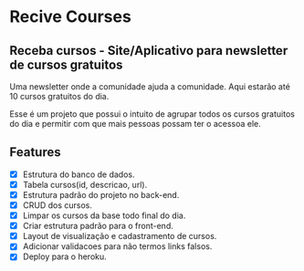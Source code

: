 # Recive Courses

## Receba cursos - Site/Aplicativo para newsletter de cursos gratuitos

Uma newsletter onde a comunidade ajuda a comunidade. 
Aqui estarão até 10 cursos gratuitos do dia.

Esse é um projeto que possui o intuito de agrupar todos os cursos gratuitos do dia e permitir com que mais pessoas possam ter o acessoa ele.

## Features
- [x] Estrutura do banco de dados.
- [x] Tabela cursos(id, descricao, url).
- [x] Estrutura padrão do projeto no back-end.
- [x] CRUD dos cursos.
- [x] Limpar os cursos da base todo final do dia.
- [x] Criar estrutura padrão para o front-end.
- [x] Layout de visualização e cadastramento de cursos.
- [x] Adicionar validacoes para não termos links falsos.
- [x] Deploy para o heroku.